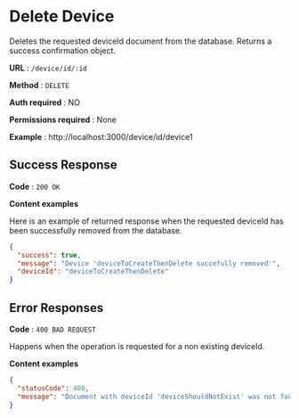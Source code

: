 # Delete Device

Deletes the requested deviceId document from the database. Returns a success confirmation object.

**URL** : `/device/id/:id`

**Method** : `DELETE`

**Auth required** : NO

**Permissions required** : None

**Example** : http://localhost:3000/device/id/device1

## Success Response

**Code** : `200 OK`

**Content examples**

Here is an example of returned response when the requested deviceId has been successfully removed from the database.

```json
{
  "success": true,
  "message": "Device 'deviceToCreateThenDelete succefully removed'",
  "deviceId": "deviceToCreateThenDelete"
}
```

## Error Responses

**Code** : `400 BAD REQUEST`

Happens when the operation is requested for a non existing deviceId.

**Content examples**

```json
{
  "statusCode": 400,
  "message": "Document with deviceId 'deviceShouldNotExist' was not found in database."
}
```
